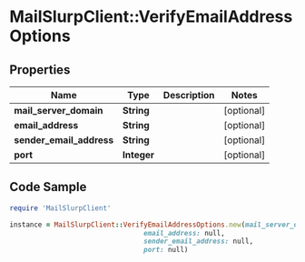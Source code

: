 # MailSlurpClient::VerifyEmailAddressOptions

## Properties

Name | Type | Description | Notes
------------ | ------------- | ------------- | -------------
**mail_server_domain** | **String** |  | [optional] 
**email_address** | **String** |  | [optional] 
**sender_email_address** | **String** |  | [optional] 
**port** | **Integer** |  | [optional] 

## Code Sample

```ruby
require 'MailSlurpClient'

instance = MailSlurpClient::VerifyEmailAddressOptions.new(mail_server_domain: null,
                                 email_address: null,
                                 sender_email_address: null,
                                 port: null)
```


